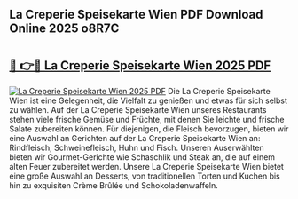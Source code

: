 ## La Creperie Speisekarte Wien PDF Download Online 2025 o8R7C

# <h2><a href="http://gcc5u5.nevu.top/?p=La+Creperie+Speisekarte+Wien">🔗 👉🔴 La Creperie Speisekarte Wien 2025 PDF</a></h2>

[![La Creperie Speisekarte Wien 2025 PDF](https://i.imgur.com/dBaPXMq.png)](http://gcc5u5.nevu.top/?p=La+Creperie+Speisekarte+Wien)
Die La Creperie Speisekarte Wien ist eine Gelegenheit, die Vielfalt zu genießen und etwas für sich selbst zu wählen. Auf der La Creperie Speisekarte Wien unseres Restaurants stehen viele frische Gemüse und Früchte, mit denen Sie leichte und frische Salate zubereiten können. Für diejenigen, die Fleisch bevorzugen, bieten wir eine Auswahl an Gerichten auf der La Creperie Speisekarte Wien an: Rindfleisch, Schweinefleisch, Huhn und Fisch. Unseren Auserwählten bieten wir Gourmet-Gerichte wie Schaschlik und Steak an, die auf einem alten Feuer zubereitet werden. Unsere La Creperie Speisekarte Wien bietet eine große Auswahl an Desserts, von traditionellen Torten und Kuchen bis hin zu exquisiten Crème Brûlée und Schokoladenwaffeln.
